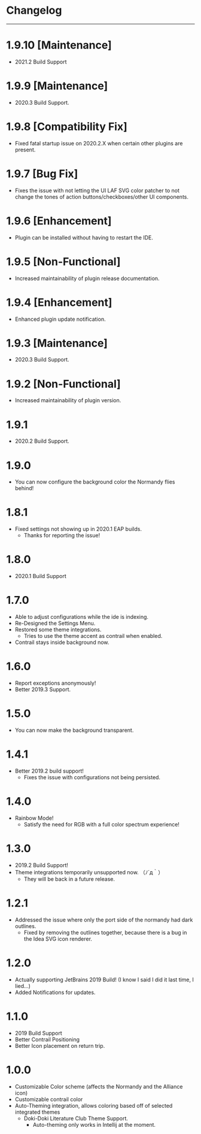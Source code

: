 # Changelog
---- 

# 1.9.10 [Maintenance]

- 2021.2 Build Support

# 1.9.9 [Maintenance]

- 2020.3 Build Support.

# 1.9.8 [Compatibility Fix]

- Fixed fatal startup issue on 2020.2.X when certain other plugins are present.

# 1.9.7 [Bug Fix]

- Fixes the issue with not letting the UI LAF SVG color patcher to not change the tones of action buttons/checkboxes/other UI components.

# 1.9.6 [Enhancement]

- Plugin can be installed without having to restart the IDE.

# 1.9.5 [Non-Functional]

- Increased maintainability of plugin release documentation.

# 1.9.4 [Enhancement]

- Enhanced plugin update notification.

# 1.9.3 [Maintenance]

- 2020.3 Build Support.

# 1.9.2 [Non-Functional]

- Increased maintainability of plugin version.

# 1.9.1

- 2020.2 Build Support.

# 1.9.0

- You can now configure the background color the Normandy flies behind!

# 1.8.1

- Fixed settings not showing up in 2020.1 EAP builds.
  - Thanks for reporting the issue!

# 1.8.0

- 2020.1 Build Support

# 1.7.0

- Able to adjust configurations while the ide is indexing.
- Re-Designed the Settings Menu.
- Restored some theme integrations.
    - Tries to use the theme accent as contrail when enabled.
- Contrail stays inside background now.

# 1.6.0

- Report exceptions anonymously!
- Better 2019.3 Support. 

# 1.5.0

- You can now make the background transparent.

# 1.4.1

- Better 2019.2 build support!
    - Fixes the issue with configurations not being persisted.  

# 1.4.0

- Rainbow Mode!
    - Satisfy the need for RGB with a full color spectrum experience!   

# 1.3.0

- 2019.2 Build Support!
- Theme integrations temporarily unsupported now. （ﾉ´д｀）
    - They will be back in a future release.

# 1.2.1

- Addressed the issue where only the port side of the normandy had dark outlines.
    - Fixed by removing the outlines together, because there is  a bug in the Idea SVG icon renderer.

# 1.2.0

- Actually supporting JetBrains 2019 Build! (I know I said I did it last time, I lied...)
- Added Notifications for updates.

# 1.1.0

- 2019 Build Support
- Better Contrail Positioning
- Better Icon placement on return trip.

# 1.0.0

- Customizable Color scheme (affects the Normandy and the Alliance icon)
- Customizable contrail color
- Auto-Theming integration, allows coloring based off of selected integrated themes
    - Doki-Doki Literature Club Theme Support.
        - Auto-theming only works in Intellij at the moment.
